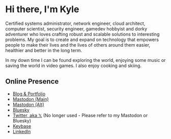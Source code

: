 # Hi there, I'm Kyle

Certified systems administrator, network engineer, cloud architect, computer scientist, security engineer, gamedev hobbyist and dorky adventurer who loves crafting robust and scalable solutions to interesting problems. My goal is to create and expand on technology that empowers people to make their lives and the lives of others around them easier, healthier and better in the long term.

In my down time I can be found exploring the world, enjoying some music or saving the world in video games. I also enjoy cooking and skiing.

## Online Presence

- [Blog & Portfolio](https://kmw.dev)
- [Mastodon (Main)](https://mas.to/@TallonRain)
- [Mastodon (Alt)](https://tech.lgbt/@kmw)
- [Bluesky](https://bsky.app/profile/kmw.dev)
- [Twitter, aka 𝕏](https://twitter.com/TallonRain) (No longer used - Please refer to my Mastodon or Bluesky)
- [Keybase](https://keybase.io/tallonrain)
- [LinkedIn](https://www.linkedin.com/in/kylemworthington/)
